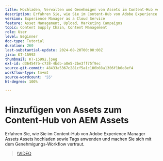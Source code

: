```yaml
---
title: Hochladen, Verwalten und Genehmigen von Assets im Content-Hub von AEM Assets
description: Erfahren Sie, wie Sie im Content-Hub von Adobe Experience Manager Assets Assets hochladen sowie Tags anwenden und machen Sie sich mit dem Genehmigungs-Workflow vertraut.
version: Experience Manager as a Cloud Service
feature: Asset Management, Upload, Marketing Campaigns
topic: Content Supply Chain, Content Management
role: User
level: Beginner
doc-type: Tutorial
duration: 260
last-substantial-update: 2024-08-20T00:00:00Z
jira: KT-15992
thumbnail: KT-15992.jpeg
exl-id: d364547b-c738-4bdb-a8e5-2be3ff75f9ec
source-git-commit: 48433a5367c281cf5a1c106b08a1306f1b0e8ef4
workflow-type: tm+mt
source-wordcount: '55'
ht-degree: 100%

---
```


# Hinzufügen von Assets zum Content-Hub von AEM Assets

Erfahren Sie, wie Sie im Content-Hub von Adobe Experience Manager Assets Assets hochladen sowie Tags anwenden und machen Sie sich mit dem Genehmigungs-Workflow vertraut.

>[!VIDEO](https://video.tv.adobe.com/v/3432980/?learn=on)
